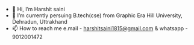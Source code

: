- 👋 Hi, I’m Harshit saini
- 🌱 I’m currently persuing B.tech(cse) from Graphic Era Hill University, Dehradun, Uttrakhand
- 📫 How to reach me e.mail - harshitsaini1815@gmail.com & whatsapp - 9012001472

